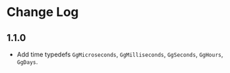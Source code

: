 # Change Log

## 1.1.0

- Add time typedefs `GgMicroseconds`, `GgMilliseconds`, `GgSeconds`,
  `GgHours`, `GgDays`.
